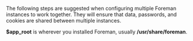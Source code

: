 
The following steps are suggested when configuring multiple Foreman instances to work together. They will ensure that data, passwords, and cookies are shared between multiple instances.

__$app_root__ is wherever you installed Foreman, usually __/usr/share/foreman__.
